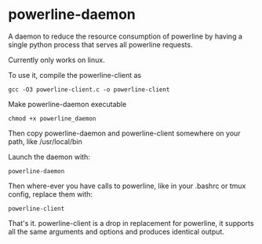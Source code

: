 powerline-daemon
================

A daemon to reduce the resource consumption of powerline by having a single
python process that serves all powerline requests.

Currently only works on linux.

To use it, compile the powerline-client as

```
gcc -O3 powerline-client.c -o powerline-client
```
Make powerline-daemon executable

```
chmod +x powerline_daemon
```

Then copy powerline-daemon and powerline-client somewhere on your path, like
/usr/local/bin

Launch the daemon with:

```
powerline-daemon
```

Then where-ever you have calls to powerline, like in your .bashrc or tmux
config, replace them with:

```
powerline-client
```

That's it. powerline-client is a drop in replacement for powerline, it supports
all the same arguments and options and produces identical output.
